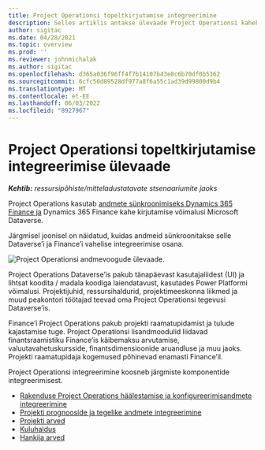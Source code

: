 ```yaml
---
title: Project Operationsi topeltkirjutamise integreerimine
description: Selles artiklis antakse ülevaade Project Operationsi kahekirjutamise integratsioonist.
author: sigitac
ms.date: 04/28/2021
ms.topic: overview
ms.prod: ''
ms.reviewer: johnmichalak
ms.author: sigitac
ms.openlocfilehash: d365a036f96ff4f7b14107b43e8c6b70df0b5362
ms.sourcegitcommit: 6cfc50d89528df977a8f6a55c1ad39d99800d9b4
ms.translationtype: MT
ms.contentlocale: et-EE
ms.lasthandoff: 06/03/2022
ms.locfileid: "8927967"
---
```

# <a name="project-operations-dual-write-integration-overview"></a>Project Operationsi topeltkirjutamise integreerimise ülevaade

_**Kehtib:** ressursipõhiste/mitteladustatavate stsenaariumite jaoks_

Project Operations kasutab [andmete sünkroonimiseks Dynamics 365 Finance ja](/dynamics365/fin-ops-core/dev-itpro/data-entities/dual-write/dual-write-home-page) Dynamics 365 Finance kahe kirjutamise võimalusi Microsoft Dataverse.

Järgmisel joonisel on näidatud, kuidas andmeid sünkroonitakse selle Dataverse’i ja Finance’i vahelise integreerimise osana.

![Project Operationsi andmevoogude ülevaade.](./media/ProjectOperationsFlows.jpg)

Project Operations Dataverse’is pakub tänapäevast kasutajaliidest (UI) ja lihtsat koodita / madala koodiga laiendatavust, kasutades Power Platformi võimalusi. Projektijuhid, ressursihaldurid, projektimeeskonna liikmed ja muud peakontori töötajad teevad oma Project Operationsi tegevusi Dataverse’is.

Finance’i Project Operations pakub projekti raamatupidamist ja tulude kajastamise tuge. Project Operationsi lisandmoodulid liidavad finantsraamistiku Finance’is käibemaksu arvutamise, valuutavahetuskursside, finantsdimensioonide aruandluse ja muu jaoks. Projekti raamatupidaja kogemused põhinevad enamasti Finance’il.

Project Operationsi integreerimine koosneb järgmiste komponentide integreerimisest.


- [Rakenduse Project Operations häälestamise ja konfigureerimisandmete integreerimine](resource-dual-write-setup-integration.md) 
- [Projekti prognooside ja tegelike andmete integreerimine](resource-dual-write-estimates-actuals.md)
- [Projekti arved](resource-dual-write-project-invoice.md)
- [Kuluhaldus](resource-dual-write-expense.md)
- [Hankija arved](resource-dual-write-vendor-invoice.md)
